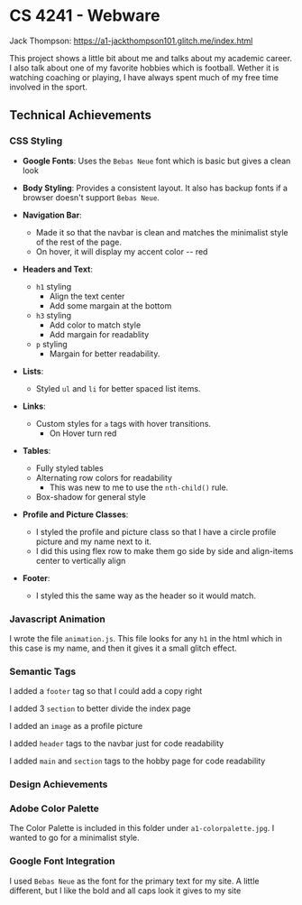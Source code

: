 # CS 4241 - Webware

Jack Thompson: https://a1-jackthompson101.glitch.me/index.html

This project shows a little bit about me and talks about my academic career. I also talk about one of my favorite hobbies which is football. Wether it is watching coaching or playing, I have always spent much of my free time involved in the sport.

## Technical Achievements

### CSS Styling

- **Google Fonts**: Uses the `Bebas Neue` font which is basic but gives a clean look
- **Body Styling**: Provides a consistent layout. It also has backup fonts if a browser doesn't support `Bebas Neue`.
- **Navigation Bar**:

  - Made it so that the navbar is clean and matches the minimalist style of the rest of the page.
  - On hover, it will display my accent color -- red 
- **Headers and Text**:

  - `h1` styling
    - Align the text center
    - Add some margain at the bottom
  - `h3` styling
    - Add color to match style
    - Add margain for readablity
  - `p` styling
    - Margain for better readability.
- **Lists**:

  - Styled `ul` and `li` for better spaced list items.
- **Links**:
  - Custom styles for `a` tags with hover transitions.
    - On Hover turn red
  
- **Tables**:
  - Fully styled tables
  - Alternating row colors for readability
    - This was new to me to use the `nth-child()` rule.
  - Box-shadow for general style
- **Profile and Picture Classes**:
  - I styled the profile and picture class so that I have a circle profile picture and my name next to it.
  - I did this using flex row to make them go side by side and align-items center to vertically align

- **Footer**:
  - I styled this the same way as the header so it would match.

### Javascript Animation

I wrote the file `animation.js`. This file looks for any `h1` in the html which in this case is my name, and then it gives it a small glitch effect.

### Semantic Tags

I added a `footer` tag so that I could add a copy right

I added 3 `section` to better divide the index page

I added an `image` as a profile picture

I added `header` tags to the navbar just for code readability

I added `main` and `section` tags to the hobby page for code readability

### Design Achievements

### Adobe Color Palette

The Color Palette is included in this folder under `a1-colorpalette.jpg`. I wanted to go for a minimalist style.

### Google Font Integration

I used `Bebas Neue` as the font for the primary text for my site. A little different, but I like the bold and all caps look it gives to my site

